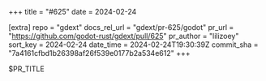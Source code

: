 +++
title = "#625"
date = 2024-02-24

[extra]
repo = "gdext"
docs_rel_url = "gdext/pr-625/godot"
pr_url = "https://github.com/godot-rust/gdext/pull/625"
pr_author = "lilizoey"
sort_key = 2024-02-24
date_time = 2024-02-24T19:30:39Z
commit_sha = "7a4161cfbd1b26398af26f539e0177b2a534e612"
+++

$PR_TITLE
